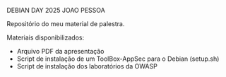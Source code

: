 DEBIAN DAY 2025
JOAO PESSOA

Repositório do meu material de palestra.

Materiais disponibilizados:

- Arquivo PDF da apresentação
- Script de instalação de um ToolBox-AppSec para o Debian (setup.sh)
- Script de instalação dos laboratórios da OWASP
